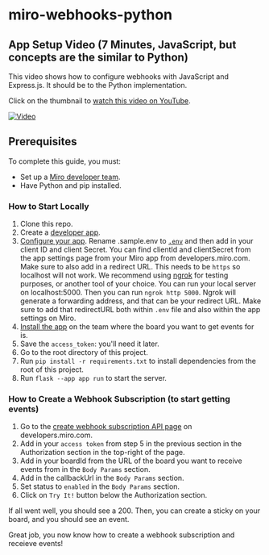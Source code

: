 # miro-webhooks-python

## App Setup Video (7 Minutes, JavaScript, but concepts are the similar to Python)
This video shows how to configure webhooks with JavaScript and Express.js. It should be
to the Python implementation.

Click on the thumbnail to [watch this video on YouTube](https://www.youtube.com/watch?v=sdwrsrriQNs).

[![Video](https://img.youtube.com/vi/sdwrsrriQNs/maxresdefault.jpg)](https://www.youtube.com/watch?v=sdwrsrriQNs)

## Prerequisites
To complete this guide, you must:

* Set up a [Miro developer team](https://developers.miro.com/docs/the-developer-team).
* Have Python and pip installed.

### How to Start Locally

1. Clone this repo. 
2. Create a [developer app](https://developers.miro.com/docs/build-your-first-hello-world-app#step-2-create-your-app-in-miro).
3. [Configure your app](https://developers.miro.com/docs/build-your-first-hello-world-app#step-3-configure-your-app-in-miro). Rename .sample.env to [`.env`](.env) and then add in your client ID and client Secret. You can find clientId and clientSecret from the app settings page from your Miro app from developers.miro.com. Make sure to also add in a redirect URL. This needs to be `https` so localhost will not work. We recommend using [ngrok](https://ngrok.com/) for testing purposes, or another tool of your choice. You can run your local server on localhost:5000. Then you can run
`ngrok http 5000`. Ngrok will generate a forwarding address, and that can be your redirect URL. Make sure to add that redirectURL both within `.env` file and also within the app settings on Miro. 
4. [Install the app](https://developers.miro.com/docs/build-your-first-hello-world-app#step-4-install-your-app) on the team where the board you want to get events for is.
5. Save the `access_token`: you'll need it later.
6. Go to the root directory of this project.
7. Run `pip install -r requirements.txt` to install dependencies from the root of this project.
8. Run `flask --app app run` to start the server.

### How to Create a Webhook Subscription (to start getting events)

1. Go to the [create webhook subscription API page](https://developers.miro.com/reference/create-board-subscription) on developers.miro.com.
2. Add in your `access token` from step 5 in the previous section in the Authorization section in the top-right of the page.
3. Add in your boardId from the URL of the board you want to receive events from in the `Body Params` section. 
4. Add in the callbackUrl in the `Body Params` section.
5. Set status to `enabled` in the `Body Params` section.
6. Click on `Try It!` button below the Authorization section.

If all went well, you should see a 200. Then, you can create a sticky on your board, and you should see an event. 

Great job, you now know how to create a webhook subscription and receieve events! 